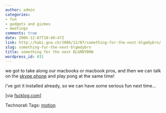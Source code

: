 ```yaml
---
author: admin
categories:
- fun
- gadgets and gizmos
- meetings
comments: true
date: 2006-12-07T20:49:47Z
link: http://habi.gna.ch/2006/12/07/something-for-the-next-blgmdybrn/
slug: something-for-the-next-blgmdybrn
title: something for the next BLGMDYBRN
wordpress_id: 831
---
```


we got to take along our macbooks or macbook pros, and then we can talk on the [skype phone](http://feeds.feedburner.com/~r/DerLeumund/~3/57206090/) and play pong at the same time!



i've got it installed already, so we can have some serious fun next time...

[via [fscklog.com](http://www.fscklog.com/2006/12/netpong_pong_pe.html)]



Technorati Tags: [motion](http://www.technorati.com/tag/motion)
